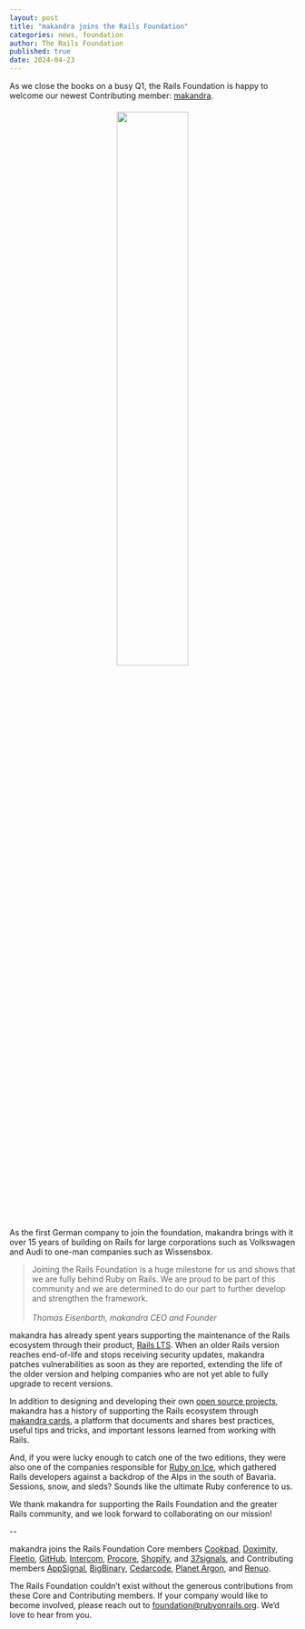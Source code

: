 ```yaml
---
layout: post
title: "makandra joins the Rails Foundation"
categories: news, foundation
author: The Rails Foundation
published: true
date: 2024-04-23
---
```


As we close the books on a busy Q1, the Rails Foundation is happy to welcome our newest Contributing member: <a href="https://makandra.de/">makandra</a>.

<p style="text-align: center; margin-top: 20px"><img src="/assets/images/logo-makandra.svg" style="width: 50%"></p>

As the first German company to join the foundation, makandra brings with it over 15 years of building on Rails for large corporations such as Volkswagen and Audi to one-man companies such as Wissensbox.

>Joining the Rails Foundation is a huge milestone for us and shows that we are fully behind Ruby on Rails. We are proud to be part of this community and we are determined to do our part to further develop and strengthen the framework.
><br><br>*Thomas Eisenbarth, makandra CEO and Founder*

makandra has already spent years supporting the maintenance of the Rails ecosystem through their product, <a href="https://railslts.com/">Rails LTS</a>. When an older Rails version reaches end-of-life and stops receiving security updates, makandra patches vulnerabilities as soon as they are reported, extending the life of the older version and helping companies who are not yet able to fully upgrade to recent versions. 

In addition to designing and developing their own <a href="https://github.com/makandra">open source projects</a>, makandra has a history of supporting the Rails ecosystem through <a href="https://makandracards.com/makandra">makandra cards</a>, a platform that documents and shares best practices, useful tips and tricks, and important lessons learned from working with Rails.

And, if you were lucky enough to catch one of the two editions, they were also one of the companies responsible for <a href="https://rubyonice.com/">Ruby on Ice</a>, which gathered Rails developers against a backdrop of the Alps in the south of Bavaria. Sessions, snow, and sleds? Sounds like the ultimate Ruby conference to us. 

We thank makandra for supporting the Rails Foundation and the greater Rails community, and we look forward to collaborating on our mission!

--

makandra joins the Rails Foundation Core members <a href="https://cookpad.com/">Cookpad</a>, <a href="https://www.doximity.com/">Doximity</a>, <a href="https://www.fleetio.com/">Fleetio</a>, <a href="https://github.com/">GitHub</a>, <a href="https://www.intercom.com/">Intercom</a>, <a href="https://www.procore.com/">Procore</a>, <a href="https://www.shopify.com/">Shopify</a>, and <a href="https://37signals.com/">37signals</a>, and Contributing members <a href="https://www.appsignal.com/">AppSignal</a>, <a href="https://www.bigbinary.com/">BigBinary</a>, <a href="https://www.cedarcode.com/">Cedarcode</a>, <a href="https://www.planetargon.com/">Planet Argon</a>, and <a href="https://www.renuo.ch/">Renuo</a>.

The Rails Foundation couldn’t exist without the generous contributions from these Core and Contributing members. If your company would like to become involved, please reach out to <a href="mailto:foundation@rubyonrails.org">foundation@rubyonrails.org</a>. We’d love to hear from you.

